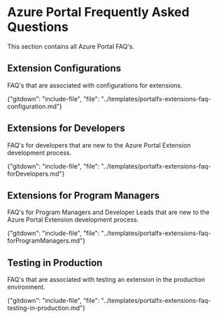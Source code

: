 
# Azure Portal Frequently Asked Questions

This section contains all Azure Portal FAQ's.

<!--
## Debugging Extensions

FAQ's that are associated with ordinary extension testing.

"gitdown": "include-file", "file": "../templates/portalfx-extensions-faq-debugging.md"
-->

## Extension Configurations 

FAQ's that are associated with configurations for extensions.

{"gitdown": "include-file", "file": "../templates/portalfx-extensions-faq-configuration.md"}

## Extensions for Developers

FAQ's for developers that are new to the Azure Portal Extension development process.

{"gitdown": "include-file", "file": "../templates/portalfx-extensions-faq-forDevelopers.md"}

## Extensions for Program Managers

FAQ's for Program Managers and Developer Leads that are new to the Azure Portal Extension development process.

{"gitdown": "include-file", "file": "../templates/portalfx-extensions-faq-forProgramManagers.md"}

## Testing in Production

FAQ's that are associated with testing an extension in the production environment.

{"gitdown": "include-file", "file": "../templates/portalfx-extensions-faq-testing-in-production.md"}

<!--
## Hosting Service

"gitdown": "include-file", "file": "../templates/portalfx-extensions-faq-hosting-service.md"

-->